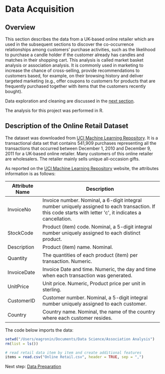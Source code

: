# Data Acquisition

## Overview
This section describes the data from a UK-based online retailer which are used in the subsequent sections to discover the co-occurrence relationships among customers’ purchase activities, such as the likelihood to purchase a candle holder if the customer already has candles and matches in their shopping cart. This analysis is called market basket analysis or association analysis.  It is commonly used in marketing to increase the chance of cross-selling, provide recommendations to customers based, for example, on their browsing history and deliver targeted marketing (e.g., offer coupons to customers for products that are frequently purchased together with items that the customers recently bought).

Data exploration and cleaning are discussed in the [next section](https://eagronin.github.io/market-basket-prepare/).

The analysis for this project was performed in R.

## Description of the Online Retail Dataset
The dataset was downloaded from [UCI Machine Learning Repository](https://archive.ics.uci.edu/ml/datasets/online+retail).  It is a transactional data set that contains 541,909 purchases representing all the transactions that occurred between December 1, 2010 and December 9, 2011 for a UK-based online retailer.  Many customers of this online retailer are wholesalers.  The retailer mainly sells unique all-occasion gifts.

As reported on the [UCI Machine Learning Repository](https://archive.ics.uci.edu/ml/datasets/online+retail) website, the attributes information is as follows:

Attribute Name | Description
| --- | --- |
InvoiceNo| Invoice number. Nominal, a 6-digit integral number uniquely assigned to each transaction. If this code starts with letter 'c', it indicates a cancellation. 
StockCode| Product (item) code. Nominal, a 5-digit integral number uniquely assigned to each distinct product. 
Description| Product (item) name. Nominal. 
Quantity| The quantities of each product (item) per transaction. Numeric.	
InvoiceDate| Invoice Date and time. Numeric, the day and time when each transaction was generated. 
UnitPrice| Unit price. Numeric, Product price per unit in sterling. 
CustomerID| Customer number. Nominal, a 5-digit integral number uniquely assigned to each customer. 
Country| Country name. Nominal, the name of the country where each customer resides.

The code below imports the data:

```R
setwd("/Users/eagronin/Documents/Data Science/Association Analysis")
rm(list = ls())

# read retail data item by item and create additional features
items = read.csv("Online Retail.csv", header = TRUE, sep = ",")
```

Next step: [Data Preparation](https://eagronin.github.io/market-basket-prepare/)
